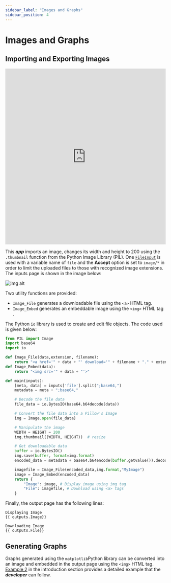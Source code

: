 ```yaml
---
sidebar_label: "Images and Graphs"
sidebar_position: 4
---
```


# Images and Graphs

## Importing and Exporting Images

<div style={{width: "100%", height: "550px", overflow: "hidden"}}>
<iframe src='https://mecsimcalc.com/app/0672426/working_with_images' style={{position:"relative", left:"-45px", top:"-48px"}} width="100%" height="550" title="MecSimCalc" frameborder="0"></iframe>
</div>

This _**app**_ imports an image, changes its width and height to 200 using the `.thumbnail` function from the Python Image Library (PIL). One [`FileInput`](../inputs/input-types) is used with a variable name of `file` and the **Accept** option is set to `image/*` in order to limit the uploaded files to those with recognized image extensions. The inputs page is shown in the image below:

<div style={{textAlign: 'center'}}>

![img alt](/docs/getting-started/imageinput.png)

</div>

Two utility functions are provided:

- `Image_File` generates a downloadable file using the `<a>` HTML tag.
- `Image_Embed` generates an embeddable image using the `<img>` HTML tag .

The Python `io` library is used to create and edit file objects. The code used is given below:

```python
from PIL import Image
import base64
import io

def Image_File(data,extension, filename):
    return "<a href='" + data + "' download='" + filename + "." + extension + "'>Download Image</a>"
def Image_Embed(data):
    return "<img src='" + data + "'>"

def main(inputs):
    [meta, data] = inputs['file'].split(";base64,")
    metadata = meta + ";base64,"

    # Decode the file data
    file_data = io.BytesIO(base64.b64decode(data))

    # Convert the file data into a Pillow's Image
    img = Image.open(file_data)

    # Manipulate the image
    WIDTH = HEIGHT = 200
    img.thumbnail((WIDTH, HEIGHT))  # resize

    # Get downloadable data
    buffer = io.BytesIO()
    img.save(buffer, format=img.format)
    encoded_data = metadata + base64.b64encode(buffer.getvalue()).decode()

    imagefile = Image_File(encoded_data,img.format,"MyImage")
    image = Image_Embed(encoded_data)
    return {
        "Image": image, # Display image using img tag
        "File": imagefile, # Download using <a> tags
    }
```

Finally, the output page has the following lines:

```
Displaying Image
{{ outputs.Image}}

Downloading Image
{{ outputs.File}}
```

## Generating Graphs

Graphs generated using the `matplotlib`Python library can be converted into an image and embedded in the output page using the `<img>` HTML tag. [Example 2](../getting-started/example-2) in the introduction section provides a detailed example that the _**developer**_ can follow.
